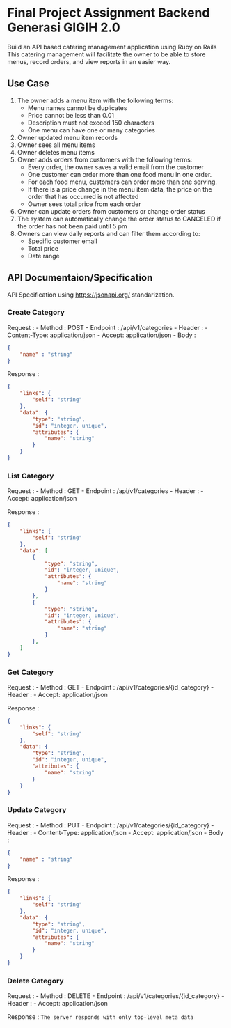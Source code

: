 # Final Project Assignment Backend Generasi GIGIH 2.0

Build an API based catering management application using Ruby on Rails This catering management will facilitate the owner to be able to store menus, record orders, and view reports in an easier way.

## Use Case
1. The owner adds a menu item with the following terms:
    * Menu names cannot be duplicates
    * Price cannot be less than 0.01
    * Description must not exceed 150 characters
    * One menu can have one or many categories
2. Owner updated menu item records
3. Owner sees all menu items
4. Owner deletes menu items
5. Owner adds orders from customers with the following terms:
    * Every order, the owner saves a valid email from the customer
    * One customer can order more than one food menu in one order.
    * For each food menu, customers can order more than one serving.
    * If there is a price change in the menu item data, the price on the order that has occurred is not affected
    * Owner sees total price from each order
6. Owner can update orders from customers or change order status
7. The system can automatically change the order status to CANCELED if the order has not been paid until 5 pm
8. Owners can view daily reports and can filter them according to:
    * Specific customer email
    * Total price
    * Date range

## API Documentaion/Specification
API Specification using https://jsonapi.org/ standarization.

### Create Category
Request :
    - Method : POST
    - Endpoint : /api/v1/categories
    - Header : 
        - Content-Type: application/json
        - Accept: application/json
    - Body :
```json
{
    "name" : "string" 
}
```

Response :
```json
{
    "links": {
        "self": "string"
    },
    "data": {
        "type": "string",
        "id": "integer, unique",
        "attributes": {
            "name": "string"
        }
    }
}

```

### List Category
Request :
    - Method : GET
    - Endpoint : /api/v1/categories
    - Header : 
        - Accept: application/json

Response :
```json
{
    "links": {
        "self": "string"
    },
    "data": [
        {
            "type": "string",
            "id": "integer, unique",
            "attributes": {
                "name": "string"
            }
        },
        {
            "type": "string",
            "id": "integer, unique",
            "attributes": {
                "name": "string"
            }
        },
    ]
}
```

### Get Category
Request :
    - Method : GET
    - Endpoint : /api/v1/categories/{id_category}
    - Header : 
        - Accept: application/json

Response :
```json
{
    "links": {
        "self": "string"
    },
    "data": {
        "type": "string",
        "id": "integer, unique",
        "attributes": {
            "name": "string"
        }
    }
}

```

### Update Category
Request :
    - Method : PUT
    - Endpoint : /api/v1/categories/{id_category}
    - Header : 
        - Content-Type: application/json
        - Accept: application/json
    - Body :
```json
{
    "name" : "string" 
}
```

Response :
```json
{
    "links": {
        "self": "string"
    },
    "data": {
        "type": "string",
        "id": "integer, unique",
        "attributes": {
            "name": "string"
        }
    }
}

```

### Delete Category
Request :
    - Method : DELETE
    - Endpoint : /api/v1/categories/{id_category}
    - Header : 
        - Accept: application/json

Response :
`The server responds with only top-level meta data`



